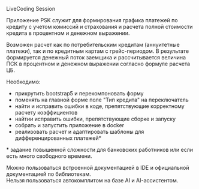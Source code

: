 LiveCoding Session

Приложение PSK служит для формирования графика платежей по кредиту с учетом комиссий и страхования и расчета полной 
стоимости кредита в процентном и денежном выражении.

Возможен расчет как по потребительским кредитам (аннуитетные платежи), так и по кредитным картам с грейс-периодом.
В результате формируется денежный поток заемщика и рассчитывается величина ПСК в процентном и денежном выражении 
согласно формуле расчета ЦБ.

Необходимо:
- прикрутить bootstrap5 и перекомпоновать форму
- поменять на главной форме поле "Тип кредита" на переключатель
- найти и исправить ошибки в коде, препятствующие корректному расчету коэффициентов
- найтии исправить ошибки, препятствующие сборке и запуску
- собрать и запустить приложение в docker
- реализовать расчет и адаптировать шаблоны для дифференцированных платежей*

\* задание повышенной сложности для банковских работников или если есть много свободного времени.

Можно пользоваться встроенной документацией в IDE и официальной документацией по библиотекам.<br />
Нельзя пользоваться автокомплитом на базе AI и AI-ассистентом.